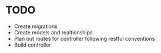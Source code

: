 
# TODO 
* Create migrations 
* Create models and realtionships
* Plan out routes for controller following restful conventions 
* Build controller 